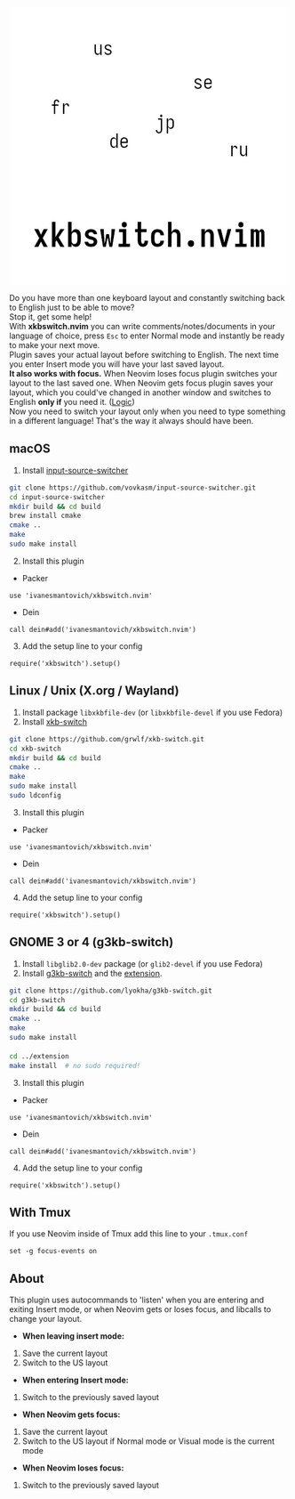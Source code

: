 <div align="center">
  <p>
    <img src="assets/logo.png" align="center" alt="Logo" />
  </p>
</div>

Do you have more than one keyboard layout and constantly switching back to English just to be able to move?\
Stop it, get some help!\
With **xkbswitch.nvim** you can write comments/notes/documents in your language of choice, press `Esc` to enter Normal mode and instantly be ready to make your next move.\
Plugin saves your actual layout before switching to English. The next time you enter Insert mode you will have your last saved layout.\
**It also works with focus.** When Neovim loses focus plugin switches your layout to the last saved one. When Neovim gets focus plugin saves your layout, which you could've changed in another window and switches to English **only if** you need it. ([Logic](#about))\
Now you need to switch your layout only when you need to type something in a different language! That's the way it always should have been.

## macOS
1. Install [input-source-switcher](https://github.com/vovkasm/input-source-switcher)
```bash
git clone https://github.com/vovkasm/input-source-switcher.git
cd input-source-switcher
mkdir build && cd build
brew install cmake
cmake ..
make
sudo make install
```
2. Install this plugin
* Packer
```
use 'ivanesmantovich/xkbswitch.nvim'
```
* Dein
```
call dein#add('ivanesmantovich/xkbswitch.nvim')
```
3. Add the setup line to your config
```
require('xkbswitch').setup()
```

## Linux / Unix (X.org / Wayland)
1. Install package `libxkbfile-dev` (or `libxkbfile-devel` if you use Fedora)
2. Install [xkb-switch](https://github.com/grwlf/xkb-switch)
```bash
git clone https://github.com/grwlf/xkb-switch.git
cd xkb-switch
mkdir build && cd build
cmake ..
make
sudo make install
sudo ldconfig
```
3. Install this plugin
* Packer
```
use 'ivanesmantovich/xkbswitch.nvim'
```
* Dein
```
call dein#add('ivanesmantovich/xkbswitch.nvim')
```
4. Add the setup line to your config
```
require('xkbswitch').setup()
```

## GNOME 3 or 4 (g3kb-switch)
1. Install `libglib2.0-dev` package (or `glib2-devel` if you use Fedora)
2. Install [g3kb-switch](https://github.com/lyokha/g3kb-switch) and the [extension](https://github.com/lyokha/g3kb-switch#gnome-41-and-newer).
```bash
git clone https://github.com/lyokha/g3kb-switch.git
cd g3kb-switch
mkdir build && cd build
cmake ..
make
sudo make install

cd ../extension
make install  # no sudo required!
```
3. Install this plugin
* Packer
```
use 'ivanesmantovich/xkbswitch.nvim'
```
* Dein
```
call dein#add('ivanesmantovich/xkbswitch.nvim')
```
4. Add the setup line to your config
```
require('xkbswitch').setup()
```

## With Tmux
If you use Neovim inside of Tmux add this line to your `.tmux.conf`
```
set -g focus-events on
```

## About
This plugin uses autocommands to 'listen' when you are entering and exiting Insert mode, or when Neovim gets or loses focus, and libcalls to change your layout.

* **When leaving insert mode:**
1) Save the current layout
2) Switch to the US layout

* **When entering Insert mode:**
1. Switch to the previously saved layout

* **When Neovim gets focus:**
1. Save the current layout
2. Switch to the US layout if Normal mode or Visual mode is the current mode

* **When Neovim loses focus:**
1. Switch to the previously saved layout
